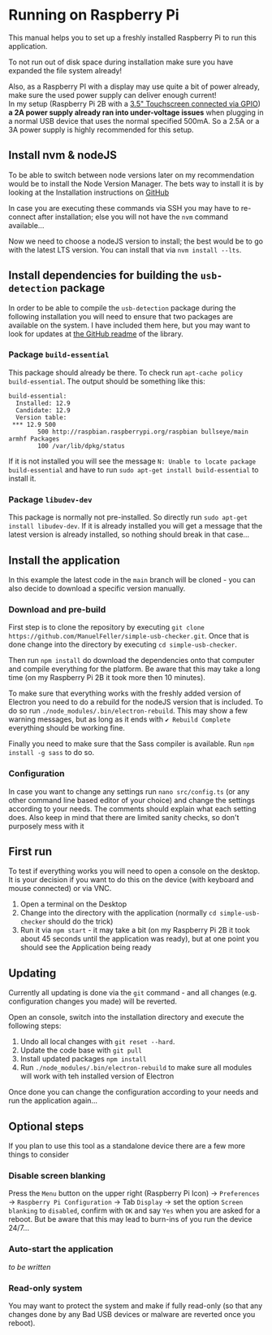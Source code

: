 # Running on Raspberry Pi

This manual helps you to set up a freshly installed Raspberry Pi to run this application.

To not run out of disk space during installation make sure you have expanded the file system already!

Also, as a Raspberry PI with a display may use quite a bit of power already, make sure the used power supply can deliver enough current!  
In my setup (Raspberry Pi 2B with a [3.5" Touchscreen connected via GPIO](http://www.lcdwiki.com/MHS-3.5inch_RPi_Display)) **a 2A power supply already ran into under-voltage issues** when plugging in a normal USB device that uses the normal specified 500mA. So a 2.5A or a 3A power supply is highly recommended for this setup.

## Install nvm & nodeJS

To be able to switch between node versions later on my recommendation would be to install the Node Version Manager.
The bets way to install it is by looking at the Installation instructions on [GitHub](https://github.com/nvm-sh/nvm#installing-and-updating)

In case you are executing these commands via SSH you may have to re-connect after installation; else you will not have the `nvm` command available...

Now we need to choose a nodeJS version to install; the best would be to go with the latest LTS version. You can install that via `nvm install --lts`.

## Install dependencies for building the `usb-detection` package

In order to be able to compile the `usb-detection` package during the following installation you will need to ensure that two packages are available on the system. I have included them here, but you may want to look for updates at [the GitHub readme](https://github.com/MadLittleMods/node-usb-detection#development-compile-from-source) of the library.

### Package `build-essential`

This package should already be there. To check run `apt-cache policy build-essential`. The output should be something like this:

```
build-essential:
  Installed: 12.9
  Candidate: 12.9
  Version table:
 *** 12.9 500
        500 http://raspbian.raspberrypi.org/raspbian bullseye/main armhf Packages
        100 /var/lib/dpkg/status
```

If it is not installed you will see the message `N: Unable to locate package build-essential` and have to run `sudo apt-get install build-essential` to install it.

### Package `libudev-dev`

This package is normally not pre-installed. So directly run `sudo apt-get install libudev-dev`. If it is already installed you will get a message that the latest version is already installed, so nothing should break in that case...

## Install the application

In this example the latest code in the `main` branch will be cloned - you can also decide to download a specific version manually.

### Download and pre-build

First step is to clone the repository by executing `git clone https://github.com/ManuelFeller/simple-usb-checker.git`. Once that is done change into the directory by executing `cd simple-usb-checker`.

Then run `npm install` do download the dependencies onto that computer and compile everything for the platform. Be aware that this may take a long time (on my Raspberry Pi 2B it took more then 10 minutes).

To make sure that everything works with the freshly added version of Electron you need to do a rebuild for the nodeJS version that is included. To do so run `./node_modules/.bin/electron-rebuild`. This may show a few warning messages, but as long as it ends with `✔ Rebuild Complete` everything should be working fine.

Finally you need to make sure that the Sass compiler is available. Run `npm install -g sass` to do so.

### Configuration

In case you want to change any settings run `nano src/config.ts` (or any other command line based editor of your choice) and change the settings according to your needs. The comments should explain what each setting does. Also keep in mind that there are limited sanity checks, so don't purposely mess with it

## First run

To test if everything works you will need to open a console on the desktop. It is your decision if you want to do this on the device (with keyboard and mouse connected) or via VNC.

1. Open a terminal on the Desktop
2. Change into the directory with the application (normally `cd simple-usb-checker` should do the trick)
3. Run it via `npm start` - it may take a bit (on my Raspberry Pi 2B it took about 45 seconds until the application was ready), but at one point you should see the Application being ready

## Updating

Currently all updating is done via the `git` command - and all changes (e.g. configuration changes you made) will be reverted.

Open an console, switch into the installation directory and execute the following steps:

1. Undo all local changes with `git reset --hard`.
2. Update the code base with `git pull`
3. Install updated packages `npm install`
4. Run `./node_modules/.bin/electron-rebuild` to make sure all modules will work with teh installed version of Electron

Once done you can change the configuration according to your needs and run the application again...

## Optional steps

If you plan to use this tool as a standalone device there are a few more things to consider

### Disable screen blanking

Press the `Menu` button on the upper right (Raspberry Pi Icon) -> `Preferences` -> `Raspberry Pi Configuration` -> Tab `Display` -> set the option `Screen blanking` to `disabled`, confirm with `OK` and say `Yes` when you are asked for a reboot. But be aware that this may lead to burn-ins of you run the device 24/7...

### Auto-start the application

*to be written*

### Read-only system

You may want to protect the system and make if fully read-only (so that any changes done by any Bad USB devices or malware are reverted once you reboot).

